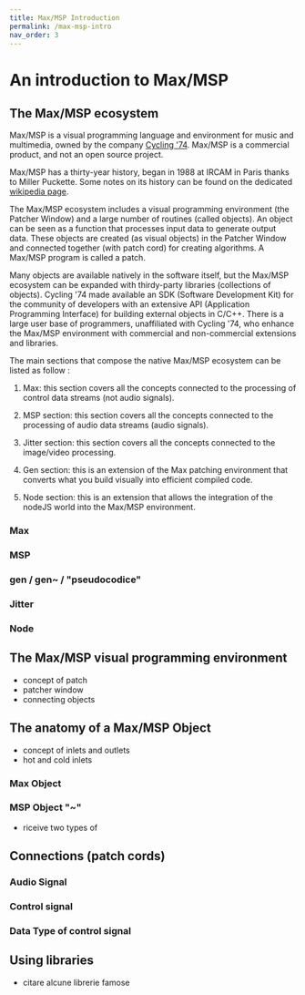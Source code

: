 ```yaml
---
title: Max/MSP Introduction
permalink: /max-msp-intro
nav_order: 3
---
```


# An introduction to Max/MSP

## The Max/MSP ecosystem
Max/MSP is a visual programming language and environment for music and multimedia, owned by the company [Cycling '74](https://cycling74.com/). Max/MSP is a commercial product, and not an open source project. 

Max/MSP has a thirty-year history, began in 1988 at IRCAM in Paris thanks to Miller Puckette. Some notes on its history can be found on the dedicated [wikipedia page](https://en.wikipedia.org/wiki/Max_(software)).

The Max/MSP ecosystem includes a visual programming environment (the Patcher Window) and a large number of routines (called objects). An object can be seen as a function that processes input data to generate output data. These objects are created (as visual objects) in the Patcher Window and connected together (with patch cord) for creating algorithms. A Max/MSP program is called a patch.

Many objects are available natively in the software itself, but the Max/MSP ecosystem can be expanded with thirdy-party libraries (collections of objects). Cycling '74 made available an SDK (Software Development Kit) for the community of developers with an extensive API (Application Programming Interface) for building external objects in C/C++. There is a large user base of programmers, unaffiliated with Cycling '74, who enhance the Max/MSP environment with commercial and non-commercial extensions and libraries. 

The main sections that compose the native Max/MSP ecosystem can be listed as follow :   

1. Max: this section covers all the concepts connected to the processing of control data streams (not audio signals).   

2. MSP section: this section covers all the concepts connected to the processing of audio data streams (audio signals).   

3. Jitter section: this section covers all the concepts connected to the image/video processing.  

5. Gen section: this is an extension of the Max patching environment that converts what you build visually into efficient compiled code.

4. Node section: this is an extension that allows the integration of the nodeJS world into the Max/MSP environment.


### Max

### MSP

### gen / gen~ / "pseudocodice"

### Jitter

### Node


## The Max/MSP visual programming environment
- concept of patch
- patcher window
- connecting objects


## The anatomy of a Max/MSP Object
- concept of inlets and outlets
- hot and cold inlets

### Max Object

### MSP Object "~"
- riceive two types of 



## Connections (patch cords)

### Audio Signal

### Control signal 

### Data Type of control signal



## Using libraries
- citare alcune librerie famose




